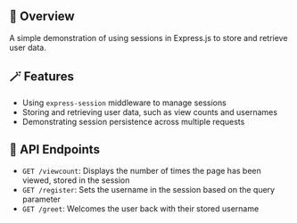 ## 💫 Overview
A simple demonstration of using sessions in Express.js to store and retrieve user data.

## 🪄 Features
- Using `express-session` middleware to manage sessions
- Storing and retrieving user data, such as view counts and usernames
- Demonstrating session persistence across multiple requests

## 🔗 API Endpoints
- `GET /viewcount`: Displays the number of times the page has been viewed, stored in the session
- `GET /register`: Sets the username in the session based on the query parameter
- `GET /greet`: Welcomes the user back with their stored username

